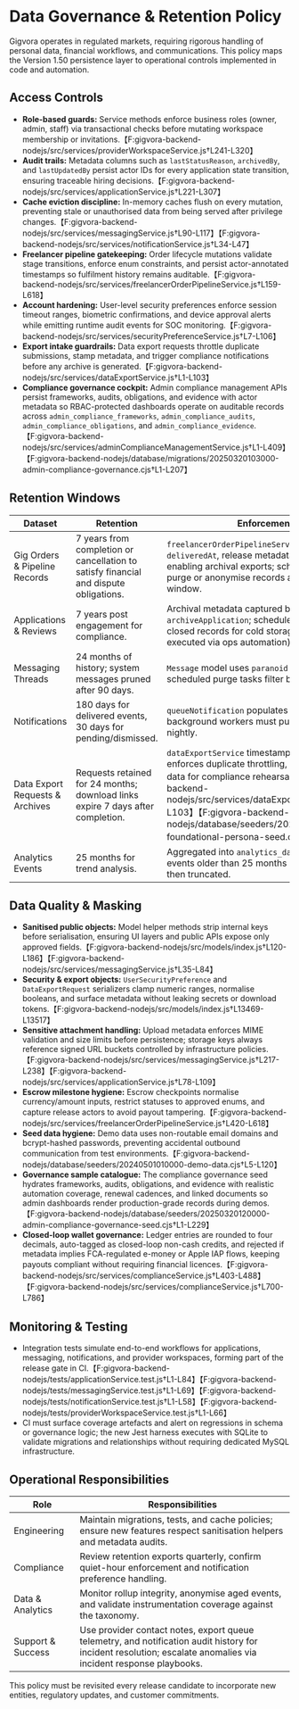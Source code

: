 # Data Governance & Retention Policy

Gigvora operates in regulated markets, requiring rigorous handling of personal data, financial workflows, and communications. This policy maps the Version 1.50 persistence layer to operational controls implemented in code and automation.

## Access Controls
- **Role-based guards:** Service methods enforce business roles (owner, admin, staff) via transactional checks before mutating workspace membership or invitations.【F:gigvora-backend-nodejs/src/services/providerWorkspaceService.js†L241-L320】
- **Audit trails:** Metadata columns such as `lastStatusReason`, `archivedBy`, and `lastUpdatedBy` persist actor IDs for every application state transition, ensuring traceable hiring decisions.【F:gigvora-backend-nodejs/src/services/applicationService.js†L221-L307】
- **Cache eviction discipline:** In-memory caches flush on every mutation, preventing stale or unauthorised data from being served after privilege changes.【F:gigvora-backend-nodejs/src/services/messagingService.js†L90-L117】【F:gigvora-backend-nodejs/src/services/notificationService.js†L34-L47】
- **Freelancer pipeline gatekeeping:** Order lifecycle mutations validate stage transitions, enforce enum constraints, and persist actor-annotated timestamps so fulfilment history remains auditable.【F:gigvora-backend-nodejs/src/services/freelancerOrderPipelineService.js†L159-L618】
- **Account hardening:** User-level security preferences enforce session timeout ranges, biometric confirmations, and device approval alerts while emitting runtime audit events for SOC monitoring.【F:gigvora-backend-nodejs/src/services/securityPreferenceService.js†L7-L106】
- **Export intake guardrails:** Data export requests throttle duplicate submissions, stamp metadata, and trigger compliance notifications before any archive is generated.【F:gigvora-backend-nodejs/src/services/dataExportService.js†L1-L103】
- **Compliance governance cockpit:** Admin compliance management APIs persist frameworks, audits, obligations, and evidence with actor metadata so RBAC-protected dashboards operate on auditable records across `admin_compliance_frameworks`, `admin_compliance_audits`, `admin_compliance_obligations`, and `admin_compliance_evidence`.【F:gigvora-backend-nodejs/src/services/adminComplianceManagementService.js†L1-L409】【F:gigvora-backend-nodejs/database/migrations/20250320103000-admin-compliance-governance.cjs†L1-L207】

## Retention Windows
| Dataset | Retention | Enforcement |
| --- | --- | --- |
| Gig Orders & Pipeline Records | 7 years from completion or cancellation to satisfy financial and dispute obligations. | `freelancerOrderPipelineService` stamps `deliveredAt`, release metadata, and CSAT, enabling archival exports; scheduled jobs must purge or anonymise records after the retention window. |
| Applications & Reviews | 7 years post engagement for compliance. | Archival metadata captured by `archiveApplication`; scheduled jobs export closed records for cold storage (to be executed via ops automation). |
| Messaging Threads | 24 months of history; system messages pruned after 90 days. | `Message` model uses `paranoid` soft-deletes and scheduled purge tasks filter by `deletedAt`. |
| Notifications | 180 days for delivered events, 30 days for pending/dismissed. | `queueNotification` populates `expiresAt`; background workers must purge expired rows nightly. |
| Data Export Requests & Archives | Requests retained for 24 months; download links expire 7 days after completion. | `dataExportService` timestamps fulfilment, enforces duplicate throttling, and seeds demo data for compliance rehearsals.【F:gigvora-backend-nodejs/src/services/dataExportService.js†L1-L103】【F:gigvora-backend-nodejs/database/seeders/20241120103000-foundational-persona-seed.cjs†L80-L149】 |
| Analytics Events | 25 months for trend analysis. | Aggregated into `analytics_daily_rollups`; raw events older than 25 months are anonymised then truncated. |

## Data Quality & Masking
- **Sanitised public objects:** Model helper methods strip internal keys before serialisation, ensuring UI layers and public APIs expose only approved fields.【F:gigvora-backend-nodejs/src/models/index.js†L120-L186】【F:gigvora-backend-nodejs/src/services/messagingService.js†L35-L84】
- **Security & export objects:** `UserSecurityPreference` and `DataExportRequest` serializers clamp numeric ranges, normalise booleans, and surface metadata without leaking secrets or download tokens.【F:gigvora-backend-nodejs/src/models/index.js†L13469-L13517】
- **Sensitive attachment handling:** Upload metadata enforces MIME validation and size limits before persistence; storage keys always reference signed URL buckets controlled by infrastructure policies.【F:gigvora-backend-nodejs/src/services/messagingService.js†L217-L238】【F:gigvora-backend-nodejs/src/services/applicationService.js†L78-L109】
- **Escrow milestone hygiene:** Escrow checkpoints normalise currency/amount inputs, restrict statuses to approved enums, and capture release actors to avoid payout tampering.【F:gigvora-backend-nodejs/src/services/freelancerOrderPipelineService.js†L420-L618】
- **Seed data hygiene:** Demo data uses non-routable email domains and bcrypt-hashed passwords, preventing accidental outbound communication from test environments.【F:gigvora-backend-nodejs/database/seeders/20240501010000-demo-data.cjs†L5-L120】
- **Governance sample catalogue:** The compliance governance seed hydrates frameworks, audits, obligations, and evidence with realistic automation coverage, renewal cadences, and linked documents so admin dashboards render production-grade records during demos.【F:gigvora-backend-nodejs/database/seeders/20250320120000-admin-compliance-governance-seed.cjs†L1-L229】
- **Closed-loop wallet governance:** Ledger entries are rounded to four decimals, auto-tagged as closed-loop non-cash credits, and rejected if metadata implies FCA-regulated e-money or Apple IAP flows, keeping payouts compliant without requiring financial licences.【F:gigvora-backend-nodejs/src/services/complianceService.js†L403-L488】【F:gigvora-backend-nodejs/src/services/complianceService.js†L700-L786】

## Monitoring & Testing
- Integration tests simulate end-to-end workflows for applications, messaging, notifications, and provider workspaces, forming part of the release gate in CI.【F:gigvora-backend-nodejs/tests/applicationService.test.js†L1-L84】【F:gigvora-backend-nodejs/tests/messagingService.test.js†L1-L69】【F:gigvora-backend-nodejs/tests/notificationService.test.js†L1-L58】【F:gigvora-backend-nodejs/tests/providerWorkspaceService.test.js†L1-L66】
- CI must surface coverage artefacts and alert on regressions in schema or governance logic; the new Jest harness executes with SQLite to validate migrations and relationships without requiring dedicated MySQL infrastructure.

## Operational Responsibilities
| Role | Responsibilities |
| --- | --- |
| Engineering | Maintain migrations, tests, and cache policies; ensure new features respect sanitisation helpers and metadata audits. |
| Compliance | Review retention exports quarterly, confirm quiet-hour enforcement and notification preference handling. |
| Data & Analytics | Monitor rollup integrity, anonymise aged events, and validate instrumentation coverage against the taxonomy. |
| Support & Success | Use provider contact notes, export queue telemetry, and notification audit history for incident resolution; escalate anomalies via incident response playbooks. |

This policy must be revisited every release candidate to incorporate new entities, regulatory updates, and customer commitments.

